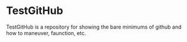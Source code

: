 TestGitHub
==========

TestGitHub is a repository for showing the bare minimums of github and how to maneuver, faunction, etc.

